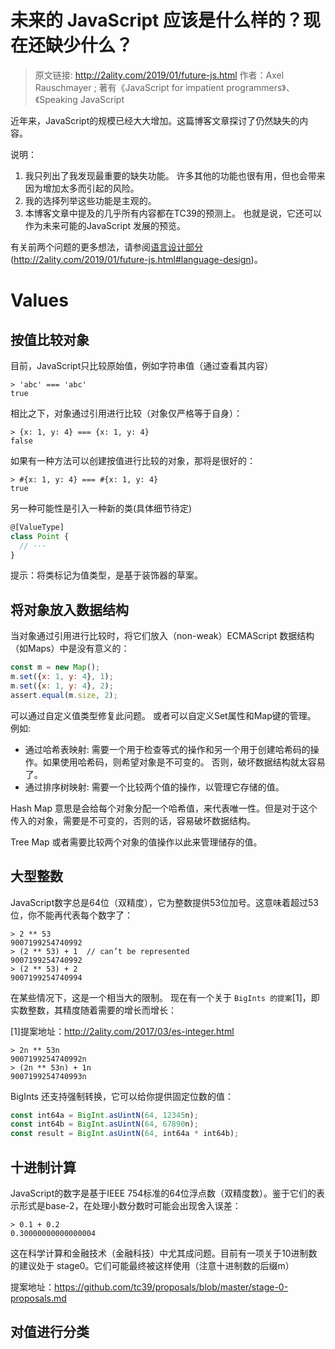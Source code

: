 # 未来的 JavaScript 应该是什么样的？现在还缺少什么？

> 原文链接: http://2ality.com/2019/01/future-js.html
> 作者：Axel Rauschmayer ; 著有《JavaScript for impatient programmers》、《Speaking JavaScript

近年来，JavaScript的规模已经大大增加。这篇博客文章探讨了仍然缺失的内容。


说明：
1. 我只列出了我发现最重要的缺失功能。 许多其他的功能也很有用，但也会带来因为增加太多而引起的风险。
2. 我的选择列举这些功能是主观的。
3. 本博客文章中提及的几乎所有内容都在TC39的预测上。 也就是说，它还可以作为未来可能的JavaScript 发展的预览。

有关前两个问题的更多想法，请参阅[语言设计部分](http://2ality.com/2019/01/future-js.html#language-design) (http://2ality.com/2019/01/future-js.html#language-design)。

# Values  

## 按值比较对象

 目前，JavaScript只比较原始值，例如字符串值（通过查看其内容）

 ```shell
 > 'abc' === 'abc'
true
 ```

相比之下，对象通过引用进行比较（对象仅严格等于自身）：

```shell
> {x: 1, y: 4} === {x: 1, y: 4}
false
```

如果有一种方法可以创建按值进行比较的对象，那将是很好的：

```
> #{x: 1, y: 4} === #{x: 1, y: 4}
true
```

另一种可能性是引入一种新的类(具体细节待定)

```javascript
@[ValueType]
class Point {
  // ···
}
```

提示：将类标记为值类型，是基于装饰器的草案。

## 将对象放入数据结构

当对象通过引用进行比较时，将它们放入（non-weak）ECMAScript 数据结构（如Maps）中是没有意义的：

```javascript
const m = new Map();
m.set({x: 1, y: 4}, 1);
m.set({x: 1, y: 4}, 2);
assert.equal(m.size, 2);
```

可以通过自定义值类型修复此问题。 或者可以自定义Set属性和Map键的管理。 例如:

- 通过哈希表映射: 需要一个用于检查等式的操作和另一个用于创建哈希码的操作。如果使用哈希码，则希望对象是不可变的。 否则，破坏数据结构就太容易了。
- 通过排序树映射: 需要一个比较两个值的操作，以管理它存储的值。


Hash Map 意思是会给每个对象分配一个哈希值，来代表唯一性。但是对于这个传入的对象，需要是不可变的，否则的话，容易破坏数据结构。

Tree Map 或者需要比较两个对象的值操作以此来管理储存的值。

## 大型整数

JavaScript数字总是64位（双精度），它为整数提供53位加号。这意味着超过53位，你不能再代表每个数字了：

```node
> 2 ** 53
9007199254740992
> (2 ** 53) + 1  // can’t be represented
9007199254740992
> (2 ** 53) + 2
9007199254740994
```

在某些情况下，这是一个相当大的限制。 现在有一个关于 `BigInts 的提案`[1]，即实数整数，其精度随着需要的增长而增长：


[1]提案地址：http://2ality.com/2017/03/es-integer.html

```node
> 2n ** 53n
9007199254740992n
> (2n ** 53n) + 1n
9007199254740993n
```

BigInts 还支持强制转换，它可以给你提供固定位数的值：

```javascript
const int64a = BigInt.asUintN(64, 12345n);
const int64b = BigInt.asUintN(64, 67890n);
const result = BigInt.asUintN(64, int64a * int64b);
```

## 十进制计算

JavaScript的数字是基于IEEE 754标准的64位浮点数（双精度数）。鉴于它们的表示形式是base-2，在处理小数分数时可能会出现舍入误差：

```
> 0.1 + 0.2
0.30000000000000004
```

这在科学计算和金融技术（金融科技）中尤其成问题。目前有一项关于10进制数的建议处于 stage0。它们可能最终被这样使用（注意十进制数的后缀m）

提案地址：https://github.com/tc39/proposals/blob/master/stage-0-proposals.md

## 对值进行分类

